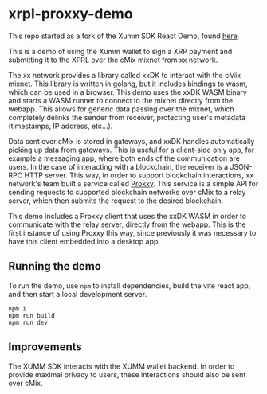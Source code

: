 # xrpl-proxxy-demo

This repo started as a fork of the Xumm SDK React Demo, found [here](https://github.com/XRPL-Labs/XummSDK-React-Demo/).

This is a demo of using the Xumm wallet to sign a XRP payment and submitting it to the XPRL over the cMix mixnet from xx network.

The xx network provides a library called xxDK to interact with the cMix mixnet. This library is written in golang, but it includes bindings to wasm, which can be used in a browser. This demo uses the xxDK WASM binary and starts a WASM runner to connect to the mixnet directly from the webapp. This allows for generic data passing over the mixnet, which completely delinks the sender from receiver, protecting user's metadata (timestamps, IP address, etc...).

Data sent over cMix is stored in gateways, and xxDK handles automatically picking up data from gateways. This is useful for a client-side only app, for example a messaging app, where both ends of the communication are users. In the case of interacting with a blockchain, the receiver is a JSON-RPC HTTP server. This way, in order to support blockchain interactions, xx network's team built a service called [Proxxy](https://xxnetwork.wiki/Proxxy). This service is a simple API for sending requests to supported blockchain networks over cMix to a relay server, which then submits the request to the desired blockchain.

This demo includes a Proxxy client that uses the xxDK WASM in order to communicate with the relay server, directly from the webapp.
This is the first instance of using Proxxy this way, since previously it was necessary to have this client embedded into a desktop app.

## Running the demo

To run the demo, use `npm` to install dependencies, build the vite react app, and then start a local development server.

```console
npm i
npm run build
npm run dev
```

## Improvements

The XUMM SDK interacts with the XUMM wallet backend. In order to provide maximal privacy to users, these interactions should also be sent over cMix.